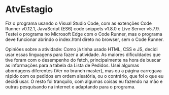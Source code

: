 # AtvEstagio

Fiz o programa usando o Visual Studio Code, com as extenções Code Runner v0.12.1, JavaScript (ES6) code snippets v1.8.0 e Live Server v5.7.9.
Testei o programa no Microsoft Edge com o Code Runner, mas o programa deve funcionar abrindo o index.html direto no browser, sem o Code Runner.

Opiniões sobre a atividade:
Como já tinha usado HTML, CSS e JS, decidi usar essas linguagens para fazer a atividade.
As maiores dificuldades que tive foram com o desempenho do fetch, principalmente na hora de buscar as informações para a tabela da Lista de Pedidos.
Usei algumas abordagens diferentes (Ver no branch master), mas ou a página carregava rápido com os pedidos em ordem aleatória, ou o contrário, que foi o que eu decidi usar.
O resto foi tranquilo, com algumas coisas eu fazendo na mão e outras pesquisando na internet e adaptando para o programa.
